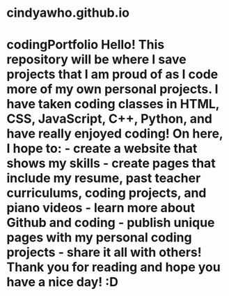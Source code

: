 # cindyawho.github.io
 # codingPortfolio  Hello! This repository will be where I save projects that I am proud of as I code more of my own personal projects.  I have taken coding classes in HTML, CSS, JavaScript, C++, Python, and have really enjoyed coding!  On here, I hope to: - create a website that shows my skills - create pages that include my resume, past teacher curriculums, coding projects, and piano videos - learn more about Github and coding - publish unique pages with my personal coding projects - share it all with others!  Thank you for reading and hope you have a nice day! :D
